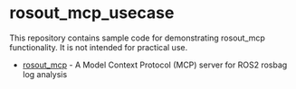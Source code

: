 # rosout_mcp_usecase

This repository contains sample code for demonstrating rosout_mcp functionality. It is not intended for practical use.

- [rosout_mcp](https://github.com/araitaiga/rosout_mcp) - A Model Context Protocol (MCP) server for ROS2 rosbag log analysis
